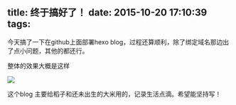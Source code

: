title: 终于搞好了！
date: 2015-10-20 17:10:39
tags: 
---

今天搞了一下在github上面部署hexo blog，过程还算顺利，除了绑定域名那边出了点小问题，其他的都还行。

整体的效果大概是这样

![](http://7xno0g.com1.z0.glb.clouddn.com/Snip20151020_1.png)

这个blog 主要给稻子和还未出生的大米用的，记录生活点滴。希望能坚持写！